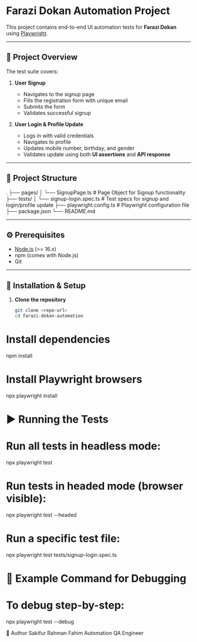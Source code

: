 # Farazi Dokan Automation Project

This project contains end-to-end UI automation tests for **Farazi Dokan** using [Playwright](https://playwright.dev/).

---

## 📌 Project Overview

The test suite covers:

1. **User Signup**  
   - Navigates to the signup page  
   - Fills the registration form with unique email  
   - Submits the form  
   - Validates successful signup  

2. **User Login & Profile Update**  
   - Logs in with valid credentials  
   - Navigates to profile  
   - Updates mobile number, birthday, and gender  
   - Validates update using both **UI assertions** and **API response**  

---

## 📂 Project Structure

.
├── pages/
│ └── SignupPage.ts # Page Object for Signup functionality
├── tests/
│ └── signup-login.spec.ts # Test specs for signup and login/profile update
├── playwright.config.ts # Playwright configuration file
├── package.json
└── README.md

---

## ⚙️ Prerequisites

- [Node.js](https://nodejs.org/) (>= 16.x)
- npm (comes with Node.js)
- Git

---

## 🚀 Installation & Setup

1. **Clone the repository**
   ```bash
   git clone <repo-url>
   cd farazi-dokan-automation


# Install dependencies
npm install

# Install Playwright browsers
npx playwright install

# ▶️ Running the Tests
# Run all tests in headless mode:
npx playwright test


# Run tests in headed mode (browser visible):
npx playwright test --headed

# Run a specific test file:
npx playwright test tests/signup-login.spec.ts


# 📄 Example Command for Debugging
# To debug step-by-step:
npx playwright test --debug


👤 Author
Sakifur Rahman Fahim
Automation QA Engineer
